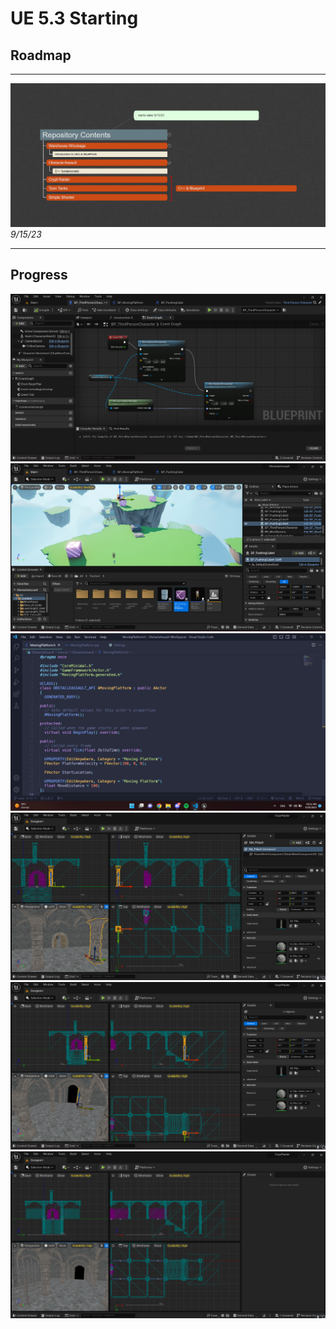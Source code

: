 # UE 5.3 Starting

## Roadmap

---

<img src="content.png"> <br>
_9/15/23_

---

## Progress

<img src = "Progress/CharacterCollision.png">
<img src = "Progress/ObstacleParkour.png">
<img src = "Progress/VSCode.png">
<img src = "Progress/LevelDesign.png">
<img src = "Progress/LevelDesign1.png">
<img src = "Progress/LevelDesign2.png">
